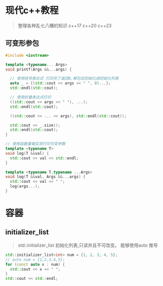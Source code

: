 # 现代c++教程

> 整理各种乱七八糟的知识 c++17 c++20 c++23

## 可变形参包

```c++
#include <iostream>

template <typename... Args>
void printf(Args &&...args) {

  // 使用括号表达式 打印完了返回0,解包后初始化成初始化列表
  auto _ = {(std::cout << args << " ", 0)...};
  std::endl(std::cout);

  // 使用折叠表达式打印
  ((std::cout << args << " "), ...);
  std::endl(std::cout);

  ((std::cout << ... << args), std::endl(std::cout));

  std::cout << _.size();
  std::endl(std::cout);
}

// 使用函数重载实现打印可变参数
template <typename T>
void log(T &&val) {
  std::cout << val << std::endl;
}

template <typename T,typename ...Args>
void log(T &&val, Args &&...args) {
  std::cout << val << " ";
  log(args...);
}
```



# 容器

## initializer_list

> std::initializer_list 初始化列表,只读并且不可改变。 能够使用auto 推导

```c++
std::initializer_list<int> num = {1, 2, 3, 4, 5};
// auto num = {1,2,3,4,5};
for (const auto x : num) {
  std::cout << x << " ";
}
std::cout << std::endl;
```

